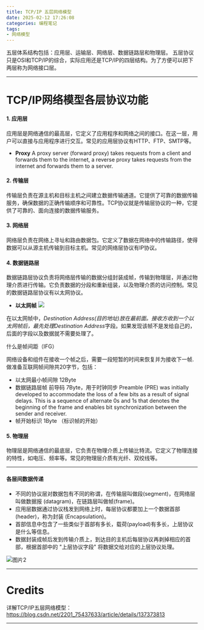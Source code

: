 ```yaml
---
title: TCP/IP 五层网络模型
date: 2025-02-12 17:26:08
categories: 编程笔记
tags:
- 网络模型
---
```


五层体系结构包括：应用层、运输层、网络层、数据链路层和物理层。 
五层协议只是OSI和TCP/IP的综合，实际应用还是TCP/IP的四层结构。为了方便可以把下两层称为网络接口层。

---

# TCP/IP网络模型各层协议功能

#### 1. 应用层
应用层是网络通信的最高层，它定义了应用程序和网络之间的接口。在这一层，用户可以直接与应用程序进行交互。常见的应用层协议有HTTP、FTP、SMTP等。

- **Proxy** 
A proxy server (forward proxy) takes requests from a client and forwards them to the internet, a reverse proxy takes requests from the internet and forwards them to a server.

#### 2. 传输层
传输层负责在源主机和目标主机之间建立数据传输通道。它提供了可靠的数据传输服务，确保数据的正确传输顺序和可靠性。TCP协议就是传输层协议的一种，它提供了可靠的、面向连接的数据传输服务。

#### 3. 网络层
网络层负责在网络上寻址和路由数据包。它定义了数据在网络中的传输路径，使得数据可以从源主机传输到目标主机。常见的网络层协议有IP协议。

#### 4. 数据链路层
数据链路层协议负责将网络层传输的数据分组封装成帧，传输到物理层，并通过物理介质进行传输。它负责数据的分段和重新组装，以及物理介质的访问控制。常见的数据链路层协议有以太网协议。

- **以太网帧**
![](ethernet-frame-format.png)

在以太网帧中，*Destination Address(目的地址)*放在最前面。接收方收到一个以太网帧后，最先处理*Destination Address*字段。如果发现该帧不是发给自己的，后面的字段以及数据就不需要处理了。

什么是帧间距（IFG）

网络设备和组件在接收一个帧之后，需要一段短暂的时间来恢复并为接收下一帧.做准备互联网帧间隙共20字节，包括：
- 以太网最小帧间隙 12Byte
- 数据链路层帧 前导码 7Byte，用于时钟同步 Preamble (PRE) was initially developed to accommodate the loss of a few bits as a result of signal delays. This is a sequence of alternate 0s and 1s that denotes the beginning of the frame and enables bit synchronization between the sender and receiver.
- 帧开始标识 1Byte （标识帧的开始）

#### 5. 物理层
物理层是网络通信的最底层，它负责在物理介质上传输比特流。它定义了物理连接的特性，如电压、频率等。常见的物理层介质有光纤、双绞线等。

---

#### 各层间数据传递

* 不同的协议层对数据包有不同的称谓，在传输层叫做段(segment)，在⽹络层叫做数据报 (datagram)，在链路层叫做帧(frame)。
* 应⽤层数据通过协议栈发到⽹络上时，每层协议都要加上⼀个数据⾸部(header)，称为封装 (Encapsulation)。
* ⾸部信息中包含了⼀些类似于⾸部有多⻓，载荷(payload)有多⻓，上层协议是什么等信息。
* 数据封装成帧后发到传输介质上，到达⽬的主机后每层协议再剥掉相应的⾸部，根据⾸部中的 "上层协议字段" 将数据交给对应的上层协议处理。

![图片2](NetworkPacket.png "Dissecting a Network Packet")

---

# Credits

详解TCP/IP五层网络模型：https://blog.csdn.net/2201_75437633/article/details/137373813

---